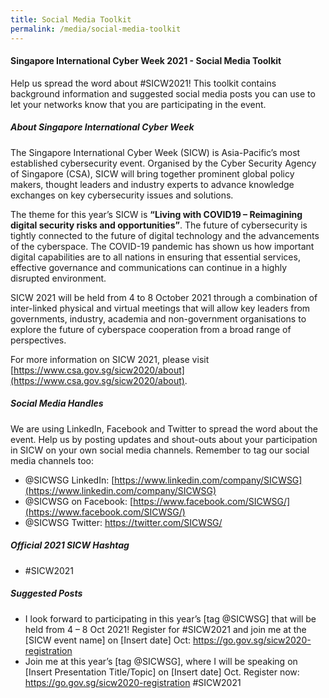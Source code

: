 ```yaml
---
title: Social Media Toolkit
permalink: /media/social-media-toolkit
---
```

#### **Singapore International Cyber Week 2021 - Social Media Toolkit**

Help us spread the word about #SICW2021! This toolkit contains background information and suggested social media posts you can use to let your networks know that you are participating in the event. 

##### **About Singapore International Cyber Week**

The Singapore International Cyber Week (SICW) is Asia-Pacific’s most established cybersecurity event. Organised by the Cyber Security Agency of Singapore (CSA), SICW will bring together prominent global policy makers, thought leaders and industry experts to advance knowledge exchanges on key cybersecurity issues and solutions.

The theme for this year’s SICW is **“Living with COVID19 – Reimagining digital security risks and opportunities”**. The future of cybersecurity is tightly connected to the future of digital technology and the advancements of the cyberspace. The COVID-19 pandemic has shown us how important digital capabilities are to all nations in ensuring that essential services, effective governance and communications can continue in a highly disrupted environment.

SICW 2021 will be held from 4 to 8 October 2021 through a combination of inter-linked physical and virtual meetings that will allow key leaders from governments, industry, academia and non-government organisations to explore the future of cyberspace cooperation from a broad range of perspectives. 

For more information on SICW 2021, please visit [https://www.csa.gov.sg/sicw2020/about](https://www.csa.gov.sg/sicw2020/about). 

##### **Social Media Handles**

We are using LinkedIn, Facebook and Twitter  to spread the word about the event. Help us by posting updates and shout-outs about your participation in SICW on your own social media channels. Remember to tag our social media channels too: 
+ @SICWSG LinkedIn: [https://www.linkedin.com/company/SICWSG](https://www.linkedin.com/company/SICWSG)
+ @SICWSG on Facebook: [https://www.facebook.com/SICWSG/](https://www.facebook.com/SICWSG/)
+ @SICWSG Twitter: [https://twitter.com/SICWSG/ ](https://twitter.com/SICWSG/ )

##### **Official 2021 SICW Hashtag**
+ #SICW2021

##### **Suggested Posts**

+ I look forward to participating in this year’s [tag @SICWSG] that will be held from 4 – 8 Oct 2021! Register for #SICW2021 and join me at the [SICW event name] on [Insert date] Oct: https://go.gov.sg/sicw2020-registration
+ Join me at this year’s [tag @SICWSG], where I will be speaking on [Insert Presentation Title/Topic] on [Insert date] Oct. Register now: https://go.gov.sg/sicw2020-registration   #SICW2021